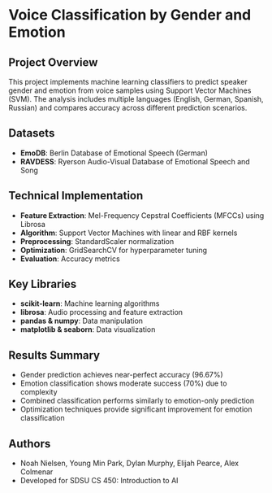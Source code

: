# Voice Classification by Gender and Emotion
## Project Overview
This project implements machine learning classifiers to predict speaker gender and emotion from voice samples using Support Vector Machines (SVM). The analysis includes multiple languages (English, German, Spanish, Russian) and compares accuracy across different prediction scenarios.

## Datasets

- **EmoDB**: Berlin Database of Emotional Speech (German)
- **RAVDESS**: Ryerson Audio-Visual Database of Emotional Speech and Song

## Technical Implementation

- **Feature Extraction**: Mel-Frequency Cepstral Coefficients (MFCCs) using Librosa
- **Algorithm**: Support Vector Machines with linear and RBF kernels
- **Preprocessing**: StandardScaler normalization
- **Optimization**: GridSearchCV for hyperparameter tuning
- **Evaluation**: Accuracy metrics

## Key Libraries

- **scikit-learn**: Machine learning algorithms
- **librosa**: Audio processing and feature extraction
- **pandas & numpy**: Data manipulation
- **matplotlib & seaborn**: Data visualization

## Results Summary

- Gender prediction achieves near-perfect accuracy (96.67%)
- Emotion classification shows moderate success (70%) due to complexity
- Combined classification performs similarly to emotion-only prediction
- Optimization techniques provide significant improvement for emotion classification

## Authors
- Noah Nielsen, Young Min Park, Dylan Murphy, Elijah Pearce, Alex Colmenar
- Developed for SDSU CS 450: Introduction to AI
